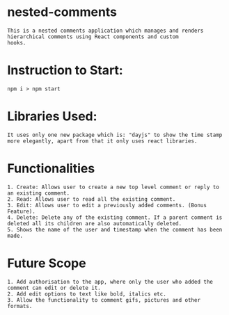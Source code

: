 # nested-comments

    This is a nested comments application which manages and renders hierarchical comments using React components and custom 
    hooks.

# Instruction to Start: 

    npm i > npm start

# Libraries Used: 

    It uses only one new package which is: "dayjs" to show the time stamp more elegantly, apart from that it only uses react libraries.

# Functionalities

    1. Create: Allows user to create a new top level comment or reply to an existing comment.
    2. Read: Allows user to read all the existing comment.
    3. Edit: Allows user to edit a previously added comments. (Bonus Feature).
    4. Delete: Delete any of the existing comment. If a parent comment is deleted all its children are also automatically deleted.
    5. Shows the name of the user and timestamp when the comment has been made.

# Future Scope

    1. Add authorisation to the app, where only the user who added the comment can edit or delete it.
    2. Add edit options to text like bold, italics etc.
    3. Allow the functionality to comment gifs, pictures and other formats.